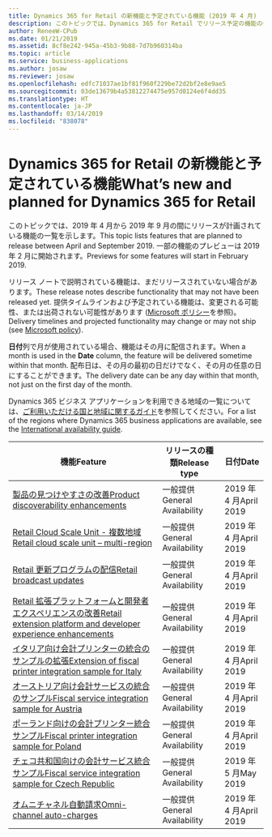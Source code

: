 ```yaml
---
title: Dynamics 365 for Retail の新機能と予定されている機能 (2019 年 4 月)
description: このトピックでは、Dynamics 365 for Retail でリリース予定の機能の一覧を示します。
author: ReneeW-CPub
ms.date: 01/21/2019
ms.assetid: 8cf8e242-945a-45b3-9b88-7d7b960314ba
ms.topic: article
ms.service: business-applications
ms.author: josaw
ms.reviewer: josaw
ms.openlocfilehash: edfc71037ae1bf81f960f229be72d2bf2e8e9ae5
ms.sourcegitcommit: 03de13679b4a53812274475e957d0124e6f4dd35
ms.translationtype: HT
ms.contentlocale: ja-JP
ms.lasthandoff: 03/14/2019
ms.locfileid: "838078"
---
```

#  <a name="whats-new-and-planned-for-dynamics-365-for-retail"></a><span data-ttu-id="c3084-103">Dynamics 365 for Retail の新機能と予定されている機能</span><span class="sxs-lookup"><span data-stu-id="c3084-103">What’s new and planned for Dynamics 365 for Retail</span></span>

<span data-ttu-id="c3084-104">このトピックでは、2019 年 4 月から 2019 年 9 月の間にリリースが計画されている機能の一覧を示します。</span><span class="sxs-lookup"><span data-stu-id="c3084-104">This topic lists features that are planned to release between April and September 2019.</span></span> <span data-ttu-id="c3084-105">一部の機能のプレビューは 2019 年 2 月に開始されます。</span><span class="sxs-lookup"><span data-stu-id="c3084-105">Previews for some features will start in February 2019.</span></span> 

<span data-ttu-id="c3084-106">リリース ノートで説明されている機能は、まだリリースされていない場合があります。</span><span class="sxs-lookup"><span data-stu-id="c3084-106">These release notes describe functionality that may not have been released yet.</span></span> <span data-ttu-id="c3084-107">提供タイムラインおよび予定されている機能は、変更される可能性、または出荷されない可能性があります ([Microsoft ポリシー](https://go.microsoft.com/fwlink/p/?linkid=2007332)を参照)。</span><span class="sxs-lookup"><span data-stu-id="c3084-107">Delivery timelines and projected functionality may change or may not ship (see [Microsoft policy](https://go.microsoft.com/fwlink/p/?linkid=2007332)).</span></span>

<span data-ttu-id="c3084-108">**日付**列で月が使用されている場合、機能はその月に配信されます。</span><span class="sxs-lookup"><span data-stu-id="c3084-108">When a month is used in the **Date** column, the feature will be delivered sometime within that month.</span></span> <span data-ttu-id="c3084-109">配布日は、その月の最初の日だけでなく、その月の任意の日にすることができます。</span><span class="sxs-lookup"><span data-stu-id="c3084-109">The delivery date can be any day within that month, not just on the first day of the month.</span></span>

<span data-ttu-id="c3084-110">Dynamics 365 ビジネス アプリケーションを利用できる地域の一覧については、[ご利用いただける国と地域に関するガイド](https://aka.ms/dynamics_365_international_availability_deck)を参照してください。</span><span class="sxs-lookup"><span data-stu-id="c3084-110">For a list of the regions where Dynamics 365 business applications are available, see the [International availability guide](https://aka.ms/dynamics_365_international_availability_deck).</span></span>



| <span data-ttu-id="c3084-111">機能</span><span class="sxs-lookup"><span data-stu-id="c3084-111">Feature</span></span>                                                                                | <span data-ttu-id="c3084-112">リリースの種類</span><span class="sxs-lookup"><span data-stu-id="c3084-112">Release type</span></span>         | <span data-ttu-id="c3084-113">日付</span><span class="sxs-lookup"><span data-stu-id="c3084-113">Date</span></span>            |
|----------------------------------------------------------------------------------------|----------------------|-----------------------------------------------|
| [<span data-ttu-id="c3084-114">製品の見つけやすさの改善</span><span class="sxs-lookup"><span data-stu-id="c3084-114">Product discoverability enhancements</span></span>](product-discoverability-enhancements.md)                 | <span data-ttu-id="c3084-115">一般提供</span><span class="sxs-lookup"><span data-stu-id="c3084-115">General Availability</span></span> | <span data-ttu-id="c3084-116">2019 年 4 月</span><span class="sxs-lookup"><span data-stu-id="c3084-116">April 2019</span></span>                                      |
| [<span data-ttu-id="c3084-117">Retail Cloud Scale Unit - 複数地域</span><span class="sxs-lookup"><span data-stu-id="c3084-117">Retail cloud scale unit – multi-region</span></span>](retail-cloud-scale-unit-multi-region.md)                        | <span data-ttu-id="c3084-118">一般提供</span><span class="sxs-lookup"><span data-stu-id="c3084-118">General Availability</span></span> | <span data-ttu-id="c3084-119">2019 年 4 月</span><span class="sxs-lookup"><span data-stu-id="c3084-119">April 2019</span></span>             |
| [<span data-ttu-id="c3084-120">Retail 更新プログラムの配信</span><span class="sxs-lookup"><span data-stu-id="c3084-120">Retail broadcast updates</span></span>](retail-broadcast-updates.md)                                          | <span data-ttu-id="c3084-121">一般提供</span><span class="sxs-lookup"><span data-stu-id="c3084-121">General Availability</span></span> | <span data-ttu-id="c3084-122">2019 年 4 月</span><span class="sxs-lookup"><span data-stu-id="c3084-122">April 2019</span></span>             |
| [<span data-ttu-id="c3084-123">Retail 拡張プラットフォームと開発者エクスペリエンスの改善</span><span class="sxs-lookup"><span data-stu-id="c3084-123">Retail extension platform and developer experience enhancements</span></span>](retail-extension-platform-developer-experience-enhancement.md)  | <span data-ttu-id="c3084-124">一般提供</span><span class="sxs-lookup"><span data-stu-id="c3084-124">General Availability</span></span> | <span data-ttu-id="c3084-125">2019 年 4 月</span><span class="sxs-lookup"><span data-stu-id="c3084-125">April 2019</span></span>             | 
| [<span data-ttu-id="c3084-126">イタリア向け会計プリンターの統合のサンプルの拡張</span><span class="sxs-lookup"><span data-stu-id="c3084-126">Extension of fiscal printer integration sample for Italy</span></span>](fiscal-printer-integration-sample-italy-2.md)           | <span data-ttu-id="c3084-127">一般提供</span><span class="sxs-lookup"><span data-stu-id="c3084-127">General Availability</span></span> | <span data-ttu-id="c3084-128">2019 年 4 月</span><span class="sxs-lookup"><span data-stu-id="c3084-128">April 2019</span></span>                                    |
| [<span data-ttu-id="c3084-129">オーストリア向け会計サービスの統合のサンプル</span><span class="sxs-lookup"><span data-stu-id="c3084-129">Fiscal service integration sample for Austria</span></span>](fiscal-service-integration-sample-austria.md)           | <span data-ttu-id="c3084-130">一般提供</span><span class="sxs-lookup"><span data-stu-id="c3084-130">General Availability</span></span> | <span data-ttu-id="c3084-131">2019 年 4 月</span><span class="sxs-lookup"><span data-stu-id="c3084-131">April 2019</span></span>                                    |
| [<span data-ttu-id="c3084-132">ポーランド向けの会計プリンター統合サンプル</span><span class="sxs-lookup"><span data-stu-id="c3084-132">Fiscal printer integration sample for Poland</span></span>](fiscal-printer-integration-sample-poland.md)           | <span data-ttu-id="c3084-133">一般提供</span><span class="sxs-lookup"><span data-stu-id="c3084-133">General Availability</span></span> | <span data-ttu-id="c3084-134">2019 年 4 月</span><span class="sxs-lookup"><span data-stu-id="c3084-134">April 2019</span></span>                                    |
| [<span data-ttu-id="c3084-135">チェコ共和国向けの会計サービス統合サンプル</span><span class="sxs-lookup"><span data-stu-id="c3084-135">Fiscal service integration sample for Czech Republic</span></span>](fiscal-service-integration-sample-czech-republic.md) | <span data-ttu-id="c3084-136">一般提供</span><span class="sxs-lookup"><span data-stu-id="c3084-136">General Availability</span></span> | <span data-ttu-id="c3084-137">2019 年 5 月</span><span class="sxs-lookup"><span data-stu-id="c3084-137">May 2019</span></span>                                      |
|[<span data-ttu-id="c3084-138">オムニチャネル自動請求</span><span class="sxs-lookup"><span data-stu-id="c3084-138">Omni-channel auto-charges</span></span>](omni-channel-auto-charges.md)  |<span data-ttu-id="c3084-139">一般提供</span><span class="sxs-lookup"><span data-stu-id="c3084-139">General Availability</span></span>  | <span data-ttu-id="c3084-140">2019 年 4 月</span><span class="sxs-lookup"><span data-stu-id="c3084-140">April 2019</span></span> |



